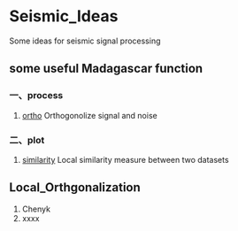 # Seismic_Ideas
Some ideas for seismic signal processing

## some useful Madagascar function

### 一、process

1. [ortho](https://www.ahay.org/RSF/sfortho.html) Orthogonolize signal and noise


### 二、plot

1. [similarity](https://www.ahay.org/RSF/sfsimilarity.html) Local similarity measure between two datasets

## Local_Orthgonalization

1. Chenyk
2. xxxx 
